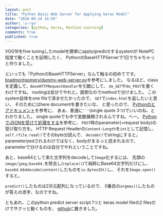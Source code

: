 ```yaml
---
layout: post
title: "Python Basic Web Server for Applying keras Model"
date: "2018-09-14 16:56"
author: 'u-ryo'
categories: [python, keras, Machine Learning]
comments: true
published: true
---
```

VGG16をfine tuningしたmodelを簡単にapply(predict)するsystemが
NotePC程度で動くことを証明したく、
PythonのBaseHTTPServerで1日でちゃちゃっと作りました。

といっても「PythonのBaseHTTPServer」なんて触るの初めてです。
[bradmontgomery/dummy-web-server.py](https://gist.github.com/bradmontgomery/2219997)を参考にしました。
なるほど、classを定義して、`BaseHTTPRequestHandler`を引数にして、
`do_GET`や`do_POST`を書くわけですね。
routingは自分でやれと。面倒なのでmethodで分けました。
このsystem自体をone fileで済ませたかったので、
`GET`で`index.html`を返したいと思い、
そのためにはhere documentを書きたいな、
と思ったので、
[Pythonのヒアドキュメント](https://qiita.com/ykhirao/items/c7cba73a3a563be5eac6)を参考に、
あぁ、普通に`'''`(single quote 3つ)でいいのね、とわかりました。
single quoteでも中で変数展開されるんですね。へー。
[PythonでJSONを受けて処理をする](http://d.hatena.ne.jp/matasaburou/20151003/1443882557)を参考に、
`POST`時のparameter(=request body)の受け取り方を。
HTTP Request Headerの`Content-Length`を`int`として記憶し、
`self.rfile.read()`でそのbyte分読んで、
`decode()`でstringにすると。
parameterizedされるわけではなく、bodyがまるっと読まれるので、
parameterで分けるのは自分でやれということですね。

あと、base64として来た文字列をdecodeして`Image`化するには、
先頭の`image/jpeg;base64,`を除去し(`replace()`)て純粋にBase64文字列だけにし、
`base64.b64decode(content)`したものを`io.BytesIO()`し、
それを`Image.open()`すると。

`predict()`したものは2次元配列になっているので、
0番目の`argmax()`したものが答えの添字、なのですね。

ともあれ、このpython predict server script 1つと
keras model fileの2 filesだけでサクッと動くものを、
[github](https://github.com/u-ryo/python_prediction_server)に置きました。
